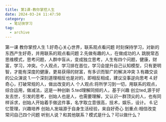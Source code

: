 ```yaml
---
title: 第1课-教你掌控人生
date: 2024-03-24 11:47:50
category:
  - 笔记侠学习
tag:
  - archive
---
```

 第一课 教你掌控人生
1.好奇心关心世界，联系观点看问题
时刻保持学习，对新的东西产生好奇，并用联系的观点看问题
2.先做有趣的人，在做成功的人
跳脱常态思维模式，思考问题，人群中盲从，变成独立思考，人生有四个问题，健康，财富，学习，冲突。个人观点，学习排在首位，学习会提升自己认知模型，只有更明智，才能有深度的健康，更易获得的财富，有多识而智广的解决冲突
3.有趣交谈的公众演说
1.一个深刻道理相反也是对的，即相反相成，建议没事逆向思考
4.好奇心，打破常规的人，做出改变的人
个人观点:将所学习到一切，用联系的观点，综合运用，做减法，这是一种创新
5.ted理解同频的人，基于兴趣
创立ted,源于好友去世，引发的思考，创始人也是人，也需要理解，又认识一群顶尖的人，也有同样诉求，创始人开始着手做这件事，名字取立意很高，技术，娱乐，设计。
6.记忆管理，兴趣培养
创始人发端源于自身生活经验，来自好奇心
划重点:相信改变
常问自己四个问题
听别人说？和其他联系？模式是什么？可以做什么？
